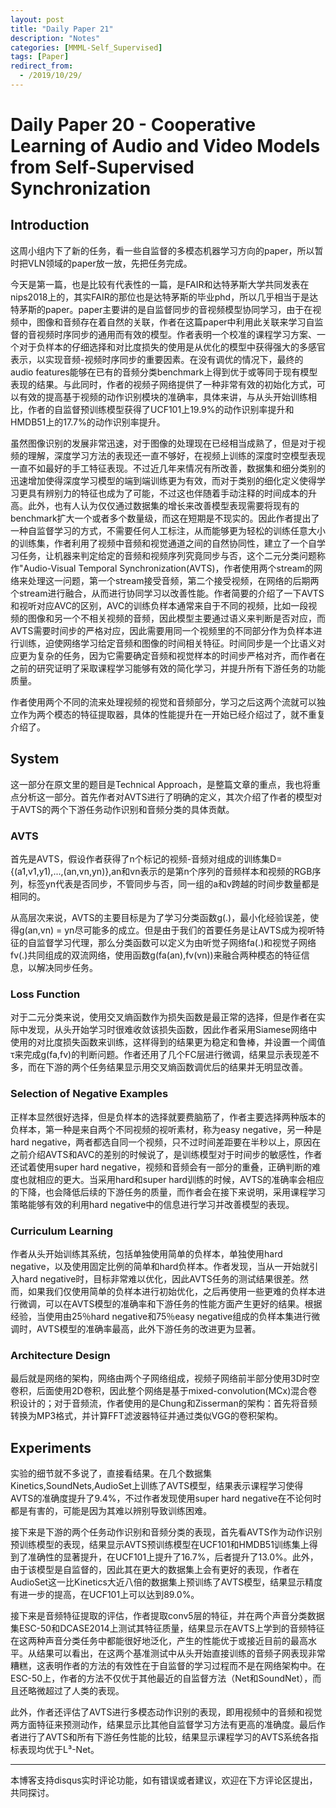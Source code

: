 ```yaml
---
layout: post
title: "Daily Paper 21"
description: "Notes"
categories: [MMML-Self_Supervised]
tags: [Paper]
redirect_from:
  - /2019/10/29/
---
```


# Daily Paper 20 - Cooperative Learning of Audio and Video Models from Self-Supervised Synchronization  

## Introduction  

这周小组内下了新的任务，看一些自监督的多模态机器学习方向的paper，所以暂时把VLN领域的paper放一放，先把任务完成。  

今天是第一篇，也是比较有代表性的一篇，是FAIR和达特茅斯大学共同发表在nips2018上的，其实FAIR的那位也是达特茅斯的毕业phd，所以几乎相当于是达特茅斯的paper。paper主要讲的是自监督同步的音视频模型协同学习，由于在视频中，图像和音频存在着自然的关联，作者在这篇paper中利用此关联来学习自监督的音视频时序同步的通用而有效的模型。作者表明一个校准的课程学习方案、一个对于负样本的仔细选择和对比度损失的使用是从优化的模型中获得强大的多感官表示，以实现音频-视频时序同步的重要因素。在没有调优的情况下，最终的audio features能够在已有的音频分类benchmark上得到优于或等同于现有模型表现的结果。与此同时，作者的视频子网络提供了一种非常有效的初始化方式，可以有效的提高基于视频的动作识别模块的准确率，具体来讲，与从头开始训练相比，作者的自监督预训练模型获得了UCF101上19.9%的动作识别率提升和HMDB51上的17.7%的动作识别率提升。  

虽然图像识别的发展非常迅速，对于图像的处理现在已经相当成熟了，但是对于视频的理解，深度学习方法的表现还一直不够好，在视频上训练的深度时空模型表现一直不如最好的手工特征表现。不过近几年来情况有所改善，数据集和细分类别的迅速增加使得深度学习模型的端到端训练更为有效，而对于类别的细化定义使得学习更具有辨别力的特征也成为了可能，不过这也伴随着手动注释的时间成本的升高。此外，也有人认为仅仅通过数据集的增长来改善模型表现需要将现有的benchmark扩大一个或者多个数量级，而这在短期是不现实的。因此作者提出了一种自监督学习的方式，不需要任何人工标注，从而能够更为轻松的训练任意大小的训练集，作者利用了视频中音频和视觉通道之间的自然协同性，建立了一个自学习任务，让机器来判定给定的音频和视频序列究竟同步与否，这个二元分类问题称作"Audio-Visual Temporal Synchronization(AVTS)，作者使用两个stream的网络来处理这一问题，第一个stream接受音频，第二个接受视频，在网络的后期两个stream进行融合，从而进行协同学习以改善性能。作者简要的介绍了一下AVTS和视听对应AVC的区别，AVC的训练负样本通常来自于不同的视频，比如一段视频的图像和另一个不相关视频的音频，因此模型主要通过语义来判断是否对应，而AVTS需要时间步的严格对应，因此需要用同一个视频里的不同部分作为负样本进行训练，迫使网络学习给定音频和图像的时间相关特征。时间同步是一个比语义对应更为复杂的任务，因为它需要确定音频和视觉样本的时间步严格对齐，而作者在之前的研究证明了采取课程学习能够有效的简化学习，并提升所有下游任务的功能质量。  

作者使用两个不同的流来处理视频的视觉和音频部分，学习之后这两个流就可以独立作为两个模态的特征提取器，具体的性能提升在一开始已经介绍过了，就不重复介绍了。  

## System  

这一部分在原文里的题目是Technical Approach，是整篇文章的重点，我也将重点分析这一部分。首先作者对AVTS进行了明确的定义，其次介绍了作者的模型对于AVTS的两个下游任务动作识别和音频分类的具体贡献。  

### AVTS  

首先是AVTS，假设作者获得了n个标记的视频-音频对组成的训练集D={(a1,v1,y1),...,(an,vn,yn)},an和vn表示的是第n个序列的音频样本和视频的RGB序列，标签yn代表是否同步，不管同步与否，同一组的a和v跨越的时间步数量都是相同的。  

从高层次来说，AVTS的主要目标是为了学习分类函数g(.)，最小化经验误差，使得g(an,vn) = yn尽可能多的成立。但是由于我们的首要任务是让AVTS成为视听特征的自监督学习代理，那么分类函数可以定义为由听觉子网络fa(.)和视觉子网络fv(.)共同组成的双流网络，使用函数g(fa(an),fv(vn))来融合两种模态的特征信息，以解决同步任务。  

### Loss Function  

对于二元分类来说，使用交叉熵函数作为损失函数是最正常的选择，但是作者在实际中发现，从头开始学习时很难收敛该损失函数，因此作者采用Siamese网络中使用的对比度损失函数来训练，这样得到的结果更为稳定和鲁棒，并设置一个阈值τ来完成g(fa,fv)的判断问题。作者还用了几个FC层进行微调，结果显示表现差不多，而在下游的两个任务结果显示用交叉熵函数调优后的结果并无明显改善。  

### Selection of Negative Examples  

正样本显然很好选择，但是负样本的选择就要费脑筋了，作者主要选择两种版本的负样本，第一种是来自两个不同视频的视听素材，称为easy negative，另一种是hard negative，两者都选自同一个视频，只不过时间差距要在半秒以上，原因在之前介绍AVTS和AVC的差别的时候说了，是训练模型对于时间步的敏感性，作者还试着使用super hard negative，视频和音频会有一部分的重叠，正确判断的难度也就相应的更大。当采用hard和super hard训练的时候，AVTS的准确率会相应的下降，也会降低后续的下游任务的质量，而作者会在接下来说明，采用课程学习策略能够有效的利用hard negative中的信息进行学习并改善模型的表现。  

### Curriculum Learning  

作者从头开始训练其系统，包括单独使用简单的负样本，单独使用hard negative，以及使用固定比例的简单和hard负样本。作者发现，当从一开始就引入hard negative时，目标非常难以优化，因此AVTS任务的测试结果很差。然而，如果我们仅使用简单的负样本进行初始优化，之后再使用一些更难的负样本进行微调，可以在AVTS模型的准确率和下游任务的性能方面产生更好的结果。根据经验，当使用由25％hard negative和75％easy negative组成的负样本集进行微调时，AVTS模型的准确率最高，此外下游任务的改进更为显著。  

### Architecture Design  

最后就是网络的架构，网络由两个子网络组成，视频子网络前半部分使用3D时空卷积，后面使用2D卷积，因此整个网络是基于mixed-convolution(MCx)混合卷积设计的；对于音频流，作者使用的是Chung和Zisserman的架构：首先将音频转换为MP3格式，并计算FFT滤波器特征并通过类似VGG的卷积架构。  

## Experiments  

实验的细节就不多说了，直接看结果。在几个数据集Kinetics,SoundNets,AudioSet上训练了AVTS模型，结果表示课程学习使得AVTS的准确度提升了9.4%，不过作者发现使用super hard negative在不论何时都是有害的，可能是因为其难以辨别导致训练困难。  

接下来是下游的两个任务动作识别和音频分类的表现，首先看AVTS作为动作识别预训练模型的表现，结果显示AVTS预训练模型在UCF101和HMDB51训练集上得到了准确性的显著提升，在UCF101上提升了16.7%，后者提升了13.0%。此外，由于该模型是自监督的，因此其在更大的数据集上会有更好的表现，作者在AudioSet这一比Kinetics大近八倍的数据集上预训练了AVTS模型，结果显示精度有进一步的提高，在UCF101上可以达到89.0%。  

接下来是音频特征提取的评估，作者提取conv5层的特征，并在两个声音分类数据集ESC-50和DCASE2014上测试其特征质量，结果显示在AVTS上学到的音频特征在这两种声音分类任务中都能很好地泛化，产生的性能优于或接近目前的最高水平。从结果可以看出，在这两个基准测试中从头开始直接训练的音频子网表现非常糟糕，这表明作者的方法的有效性在于自监督的学习过程而不是在网络架构中。在ESC-50上，作者的方法不仅优于其他最近的自监督方法（Net和SoundNet），而且还略微超过了人类的表现。  

此外，作者还评估了AVTS进行多模态动作识别的表现，即用视频中的音频和视觉两方面特征来预测动作，结果显示比其他自监督学习方法有更高的准确度。最后作者进行了AVTS和所有下游任务性能的比较，结果显示课程学习的AVTS系统各指标表现均优于L³-Net。  


---
本博客支持disqus实时评论功能，如有错误或者建议，欢迎在下方评论区提出，共同探讨。  
